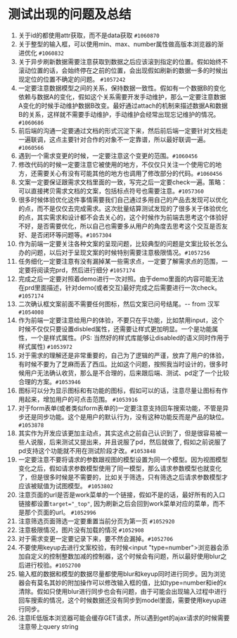 # 测试出现的问题及总结
1. 关于id的都使用attr获取，而不是data获取 `#1060870`
2. 关于整型的输入框，可以使用min、max、number属性做高版本浏览器的渐进优化 `#1060832`
3. 关于异步刷新数据需要注意获取到数据之后应该滚到指定的位置。假如始终不滚动位置的话，会始终停在之前的位置，会出现假如刷新的数据一多的时候出现定位的位置不确定的问题。 `#1057242`
4. 一定要注意数据模型之间的关系，保持数据一致性。假如有一个数据B的变化依赖与数据A的变化，假如这个关系需要开发手动维护，那么一定要注意数据A变化的时候手动维护数据B改变。最好通过attach的机制来描述数据A和数据B的关系，这样就不需要手动维护，手动维护会经常出现忘记维护的情况。`#1060686` 
5. 前后端的沟通一定要通过文档的形式沉淀下来，然后前后端一定要针对文档走一遍联调，这点主要针对合作的对象不一定靠谱，所以最好联调一遍。`#1060566`
6. 遇到一个需求变更的时候，一定要注意这个变更的范围。`#1060456`
7. 修改代码的时候一定要注意它被使用的地方，不仅仅只关注一个使用它的地方，还需要关心有没有可能其他的地方也调用了修改部分的代码。`#1060456`
8. 文案一定要保证跟需求文档里面的一致，写完之后一定要check一遍。策略：可以直接拷贝需求文档的文案，包括标点符号也需要注意。`#1057360`
9. 很多时候体验优化这件事情需要我们自己通过多用自己的产品去发现可以优化的点，而不是仅仅去完成需求。这次批量结算测试发现的了很多关于体验优化的点，其实需求和设计都不会去关心的，这个时候作为前端去思考这个体验好不好，是否需要优化，所以自己也需要多从用户的角度去思考这个交互是否友好、是否闭环等问题等。`#1057304`
10. 作为前端一定要关注各种文案的呈现问题，比较典型的问题是文案比较长怎么办的问题，以后对于呈现文案的时候特别需要注意极限情况。`#1057256`
11. 任务细化一定要注意有没有漏掉某一些需求点，一定要了解需求点的范围，一定要将阅读完prd，然后进行细分 `#1057174`
12. 完成之后一定要对照着demo进行一次对照。由于demo里面的内容可能无法在prd里面描述，针对demo(或者交互)最好完成之后需要进行一次check。`#1057174`
13. 二次确认框文案前面不需要任何图标，然后文案已问号结尾。-- from 汉军 `#1054008`
14. 作为前端一定要注意给用户的体验，不要只在乎功能，比如禁用input，这个时候不仅仅只要设置disbled属性，还需要让样式更加明显。一个是功能属性，一个是样式属性。(PS: 当然好的样式库能够让disabled的语义同时作用于样式属性) `#1053972`
15. 对于需求的理解还是非常重要的，自己为了逻辑的严谨，放弃了用户的体验，有时候不要为了芝麻而丢了西瓜。比如这个问题，按照我当时设计的，很多时候用户无法确认收货，那么是不合理的，后来跟后端、测试、pd定了一个比较合理的方案。`#1053946`
16. 图标可以分为显示图标和有功能的图标，假如可以的话，注意尽量让图标有作用起来，增加用户的可点击范围。 `#1053916`
17. 对于form表单(或者类似form表单的)一定要注意支持回车搜索功能，不管是异步还是同步功能。这个是用户的默认行为，没有这种功能反而是产品的缺位。 `#1053878`
18. 其实作为开发应该更加主动点，其实这点之前自己认识到了，但是很容易被一些人说服，后来测试又提出来，并且说服了pd，然后就做了, 假如之前说服了pd支持这个功能就不用在测试阶段才改。`#1053848`
19. 一定要注意不要将请求的参数跟视图的模型设置为同一个模型。因为视图模型变化之后，假如请求参数模型使用了同一模型，那么请求参数模型也就变化了，但是很多时候是不需要的，比如关于筛选，只有筛选之后请求参数模型才应该被赋值为试图模型。 `#1053802`
20. 注意页面的url是否是work菜单的一个链接，假如不是的话，最好所有的入口链接都设置`target="_top"`, 因为刷新之后会回到work菜单对应的菜单，而不是那个页面的url。 `#1052996`
21. 注意筛选页面筛选一定要重置当前分页为第一页 `#1052920`
22. 注意极限情况，图片没有加载的情况 `#1052908`
23. 对于需求变更一定要记录下来，要不然会漏掉。`#1052706`
23. 不要使用keyup去进行文案校验，有时候<input "type=number">浏览器会添加自定义的控制整数加减的控制器，这个时候会有问题，所以最好使用blur之后进行校验。`#1052700`
24. 输入框的数据和模型的数据尽量都使用blur和keyup同时进行同步。因为浏览器会有莫名其妙的附加操作可以修改输入框的值，比如type=number和ie的x清除。假如只使用blur进行同步也会有问题，由于可能会出现输入过程中进行回车搜索的情况，这个时候数据还没有同步到model里面，需要使用keyup进行同步。
25. 注意IE低版本浏览器可能会缓存GET请求，所以遇到get的ajax请求的时候需要注意带上query string
